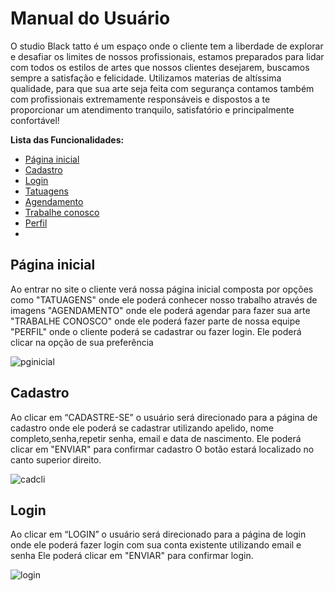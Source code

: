 # Manual do Usuário

O studio Black tatto é um espaço onde o cliente tem a liberdade de explorar e desafiar os limites de nossos profissionais,
estamos preparados para lidar com todos os estilos de artes que nossos clientes desejarem,
buscamos sempre a satisfação e felicidade. Utilizamos materias de altíssima qualidade, para que sua arte seja feita com segurança 
contamos também com profissionais extremamente responsáveis e dispostos a te proporcionar um atendimento tranquilo, 
satisfatório e principalmente confortável! 

**Lista das Funcionalidades:**

 - [Página inicial](#Funcionalidade-X)
 - [Cadastro](#Funcionalidade-Y)
 - [Login](#Funcionalidade-Z)
 - [Tatuagens](#Funcionalidade-Z)
 - [Agendamento](#Funcionalidade-Z)
 - [Trabalhe conosco](#Funcionalidade-Z)
 - [Perfil](#Funcionalidade-Z)
 - [](#Funcionalidade-Z)



## Página inicial
Ao entrar no site o cliente verá nossa página inicial composta por opções como
"TATUAGENS" onde ele poderá conhecer nosso trabalho através de imagens
"AGENDAMENTO" onde ele poderá agendar para fazer sua arte
"TRABALHE CONOSCO" onde ele poderá fazer parte de nossa equipe
"PERFIL" onde o cliente poderá se cadastrar ou fazer login. 
Ele poderá clicar na opção de sua preferência

![pginicial](https://user-images.githubusercontent.com/111150590/216793118-49acba5a-0170-4ff1-b35b-967e1ada2fab.png)


## Cadastro 
Ao clicar em “CADASTRE-SE” o usuário será direcionado para a página de cadastro
onde ele poderá se cadastrar utilizando apelido, nome completo,senha,repetir senha, email e data de nascimento.
Ele poderá clicar em "ENVIAR" para confirmar cadastro
O botão estará localizado no canto superior direito.

![cadcli](https://user-images.githubusercontent.com/111150590/216793254-b50a2ce5-0084-4a11-82f1-827fbb625a48.png)


## Login
Ao clicar em “LOGIN” o usuário será direcionado para a página de login 
onde ele poderá fazer login com sua conta existente utilizando email e senha
Ele poderá clicar em "ENVIAR" para confirmar login.

![login](https://user-images.githubusercontent.com/111150590/216793291-56c8c4c6-a81f-403a-8e30-79f8eca060d2.png)
























